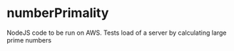 # numberPrimality
NodeJS code to be run on AWS. Tests load of a server by calculating large prime numbers
